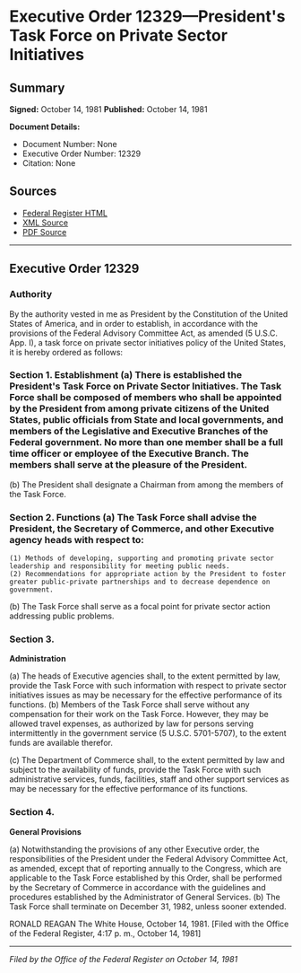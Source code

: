 # Executive Order 12329—President's Task Force on Private Sector Initiatives

## Summary

**Signed:** October 14, 1981
**Published:** October 14, 1981

**Document Details:**
- Document Number: None
- Executive Order Number: 12329
- Citation: None

## Sources
- [Federal Register HTML](https://www.presidency.ucsb.edu/documents/executive-order-12329-presidents-task-force-private-sector-initiatives)
- [XML Source](None)
- [PDF Source](None)

---

## Executive Order 12329

### Authority

By the authority vested in me as President by the Constitution of the United States of America, and in order to establish, in accordance with the provisions of the Federal Advisory Committee Act, as amended (5 U.S.C. App. I), a task force on private sector initiatives policy of the United States, it is hereby ordered as follows:
### Section 1. Establishment (a) There is established the President's Task Force on Private Sector Initiatives. The Task Force shall be composed of members who shall be appointed by the President from among private citizens of the United States, public officials from State and local governments, and members of the Legislative and Executive Branches of the Federal government. No more than one member shall be a full time officer or employee of the Executive Branch. The members shall serve at the pleasure of the President.

(b) The President shall designate a Chairman from among the members of the Task Force.
### Section 2. Functions (a) The Task Force shall advise the President, the Secretary of Commerce, and other Executive agency heads with respect to:

    (1) Methods of developing, supporting and promoting private sector leadership and responsibility for meeting public needs.
    (2) Recommendations for appropriate action by the President to foster greater public-private partnerships and to decrease dependence on government.
(b) The Task Force shall serve as a focal point for private sector action addressing public problems.

### Section 3.

**Administration**

(a) The heads of Executive agencies shall, to the extent permitted by law, provide the Task Force with such information with respect to private sector initiatives issues as may be necessary for the effective performance of its functions.
(b) Members of the Task Force shall serve without any compensation for their work on the Task Force. However, they may be allowed travel expenses, as authorized by law for persons serving intermittently in the government service (5 U.S.C. 5701-5707), to the extent funds are available therefor.

(c) The Department of Commerce shall, to the extent permitted by law and subject to the availability of funds, provide the Task Force with such administrative services, funds, facilities, staff and other support services as may be necessary for the effective performance of its functions.
### Section 4.

**General Provisions**

(a) Notwithstanding the provisions of any other Executive order, the responsibilities of the President under the Federal Advisory Committee Act, as amended, except that of reporting annually to the Congress, which are applicable to the Task Force established by this Order, shall be performed by the Secretary of Commerce in accordance with the guidelines and procedures established by the Administrator of General Services.
(b) The Task Force shall terminate on December 31, 1982, unless sooner extended.

RONALD REAGAN
The White House,
October 14, 1981.
[Filed with the Office of the Federal Register, 4:17 p. m., October 14, 1981]

---

*Filed by the Office of the Federal Register on October 14, 1981*
